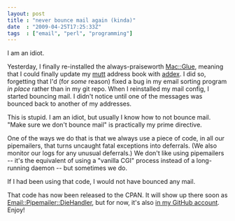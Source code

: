 ```yaml
---
layout: post
title : "never bounce mail again (kinda)"
date  : "2009-04-25T17:25:33Z"
tags  : ["email", "perl", "programming"]
---
```

I am an idiot.

Yesterday, I finally re-installed the always-praiseworth [Mac::Glue](http://search.cpan.org/dist/Mac-Glue), meaning that I could finally update my [mutt](http://mutt.org) address book with [addex](http://search.cpan.org/dist/App-Addex).  I did so, forgetting that I'd (for *some* reason) fixed a bug in my email sorting program *in place* rather than in my git repo.  When I reinstalled my mail config, I started bouncing mail.  I didn't notice until one of the messages was bounced back to another of my addresses.

This is stupid.  I am an idiot, but usually I know how to not bounce mail. "Make sure we don't bounce mail" is practically my prime directive.

One of the ways we do that is that we always use a piece of code, in all our pipemailers, that turns uncaught fatal exceptions into deferrals.  (We also monitor our logs for any unusual deferrals.)  We don't like using pipemailers -- it's the equivalent of using a "vanilla CGI" process instead of a long-running daemon -- but sometimes we do.

If I had been using that code, I would not have bounced any mail.

That code has now been released to the CPAN.  It will show up there soon as [Email::Pipemailer::DieHandler](http://search.cpan.org/dist/Email-Pipemailer), but for now, it's also [in my GitHub account](http://github.com/rjbs/email-pipemailer).  Enjoy!

